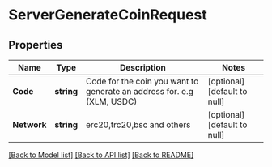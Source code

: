 # ServerGenerateCoinRequest

## Properties
Name | Type | Description | Notes
------------ | ------------- | ------------- | -------------
**Code** | **string** | Code for the coin you want to generate an address for. e.g (XLM, USDC) | [optional] [default to null]
**Network** | **string** | erc20,trc20,bsc and others | [optional] [default to null]

[[Back to Model list]](../README.md#documentation-for-models) [[Back to API list]](../README.md#documentation-for-api-endpoints) [[Back to README]](../README.md)

